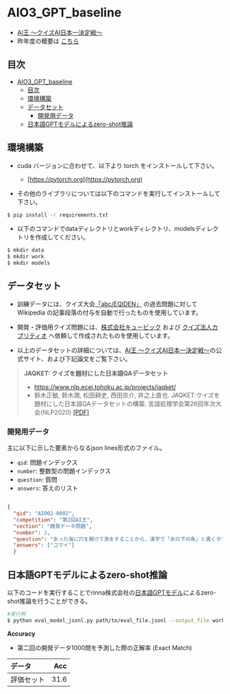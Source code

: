 # AIO3_GPT_baseline

- [AI王 〜クイズAI日本一決定戦〜](https://www.nlp.ecei.tohoku.ac.jp/projects/aio/)
- 昨年度の概要は [こちら](https://sites.google.com/view/project-aio/competition2)


## 目次

- [AIO3_GPT_baseline](#aio3_gpt_baseline)
  - [目次](#目次)
  - [環境構築](#環境構築)
  - [データセット](#データセット)
    - [開発用データ](#開発用データ)
  - [日本語GPTモデルによるzero-shot推論](#日本語gptモデルによるzero-shot推論)

## 環境構築
- cuda バージョンに合わせて、以下より torch をインストールして下さい。
  - [https://pytorch.org](https://pytorch.org)

- その他のライブラリについては以下のコマンドを実行してインストールして下さい。

```bash
$ pip install -r requirements.txt
```

- 以下のコマンドでdataディレクトリとworkディレクトリ、modelsディレクトリを作成してください。
```bash
$ mkdir data
$ mkdir work
$ mkdir models
```
## データセット

- 訓練データには、クイズ大会[「abc/EQIDEN」](http://abc-dive.com/questions/) の過去問題に対して Wikipedia の記事段落の付与を自動で行ったものを使用しています。
- 開発・評価用クイズ問題には、[株式会社キュービック](http://www.qbik.co.jp/) および [クイズ法人カプリティオ](http://capriccio.tokyo/) へ依頼して作成されたものを使用しています。

- 以上のデータセットの詳細については、[AI王 〜クイズAI日本一決定戦〜](https://www.nlp.ecei.tohoku.ac.jp/projects/aio/)の公式サイト、および下記論文をご覧下さい。

> __JAQKET: クイズを題材にした日本語QAデータセット__
> - https://www.nlp.ecei.tohoku.ac.jp/projects/jaqket/
> - 鈴木正敏, 鈴木潤, 松田耕史, ⻄田京介, 井之上直也. JAQKET:クイズを題材にした日本語QAデータセットの構築. 言語処理学会第26回年次大会(NLP2020) [\[PDF\]](https://www.anlp.jp/proceedings/annual_meeting/2020/pdf_dir/P2-24.pdf)

### 開発用データ

主に以下に示した要素からなるjson lines形式のファイル。
- `qid`: 問題インデックス
- `number`: 整数型の問題インデックス
- `question`: 質問
- `answers`: 答えのリスト
```json

{
  "qid": "AIO02-0002", 
  "competition": "第2回AI王", 
  "section": "開発データ問題",
  "number": 2, 
  "question": "氷った海に穴を開けて漁をすることから、漢字で「氷の下の魚」と書くタラ科の魚は何?",
  "answers": ["コマイ"]
  }

```
## 日本語GPTモデルによるzero-shot推論
以下のコードを実行することでrinna株式会社の[日本語GPTモデル](https://huggingface.co/rinna/japanese-gpt-1b)によるzero-shot推論を行うことができる。
```bash
#実行例
$ python eval_model_jsonl.py path/to/eval_file.jsonl --output_file work/model_answer.csv
```

__Accuracy__
- 第二回の開発データ1000問を予測した際の正解率 (Exact Match)

| データ     |  Acc |
| :--------- | ---: |
| 評価セット | 31.6 |
